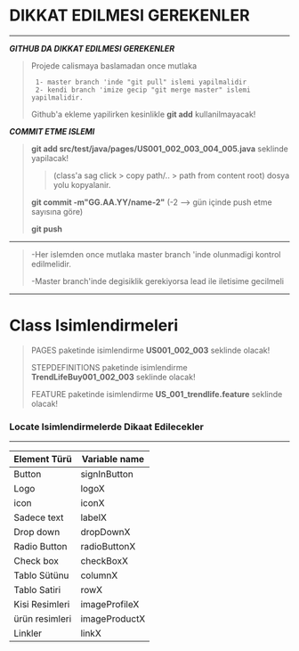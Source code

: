 # DIKKAT EDILMESI GEREKENLER

***

***GITHUB DA DIKKAT EDILMESI GEREKENLER***
> Projede calismaya baslamadan once mutlaka
>
>      1- master branch 'inde "git pull" islemi yapilmalidir
>      2- kendi branch 'imize gecip "git merge master" islemi yapilmalidir.
> Github'a ekleme yapilirken kesinlikle **git add** kullanilmayacak!

***COMMIT ETME ISLEMI***
> **git add src/test/java/pages/US001_002_003_004_005.java** seklinde yapilacak!
>> (class'a sag click > copy path/.. > path from content root) dosya yolu kopyalanir.
>
> **git commit -m"GG.AA.YY/name-2"** (-2 --> gün içinde push etme sayısına göre)
>
> **git push**

***
> -Her islemden once mutlaka master branch 'inde olunmadigi kontrol edilmelidir.
>
> -Master branch'inde degisiklik gerekiyorsa lead ile iletisime gecilmeli
***

# Class Isimlendirmeleri
>  PAGES paketinde isimlendirme **US001_002_003** seklinde olacak!
>
>  STEPDEFINITIONS paketinde isimlendirme **TrendLifeBuy001_002_003** seklinde olacak!
>
>  FEATURE paketinde isimlendirme **US_001_trendlife.feature** seklinde olacak!

### Locate Isimlendirmelerde Dikaat Edilecekler
***
| Element Türü   | Variable name |
|----------------|---------------|
| Button         | signInButton  |    
| Logo           | logoX         |
| icon           | iconX         |
| Sadece text    | labelX        |
| Drop down      | dropDownX     |
| Radio Button   | radioButtonX  | 
| Check box      | checkBoxX     |
| Tablo Sütünu   | columnX       |
| Tablo Satiri   | rowX          |
| Kisi Resimleri | imageProfileX |
| ürün resimleri | imageProductX |
| Linkler        | linkX         |